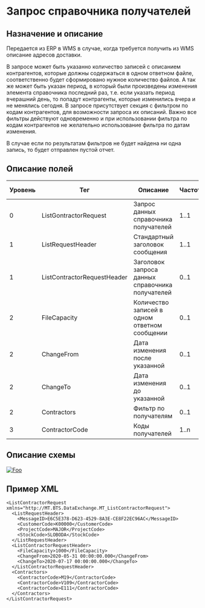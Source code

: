 # Запрос справочника получателей

## Назначение и описание
Передается из ERP в WMS в случае, когда требуется получить из WMS описание адресов доставки.

В запросе может быть указанно количество записей с описанием контрагентов, которые должны содержаться в одном ответном файле, соответственно будет сформировано нужное количество файлов. А так же может быть указан период, в который были произведены изменения элемента справочника последний раз, т.е. если указать период вчерашний день, то попадут контрагенты, которые изменились вчера и не менялись сегодня. В запросе присутствует секция с фильтром по кодам контрагентов, для возможности запроса их описаний. Важно все фильтры действуют одновременно и при использовании фильтра по кодам контрагентов не желательно использование фильтра по датам изменения.

В случае если по результатам фильтров не будет найдена ни одна запись, то будет отправлен пустой отчет.

## Описание полей

Уровень | Тег | Описание | Частота | Тип данных | Размер поля | Комментарий
--------|-----|----------|---------|------------|-------------|------------
0       | ListGontractorRequest       | Запрос данных справочника получателей            | 1..1    |            |             |                           
1       | ListRequestHeader           | Стандартный заголовок сообщения                  | 1..1    |            |             | Общая структура сообщения 
1       | ListContractorRequestHeader | Заголовок запроса данных справочника получателей | 0..1    |            |             |                           
2       | FileCapacity                | Количество записей в одном ответном сообщении    | 0..1    | Integer    |             | По умолчанию 10000        
2       | ChangeFrom                  | Дата изменения после указанной                   | 0..1    | DateTime   |             |
2       | ChangeTo                    | Дата изменения до указанной                      | 0..1    | DateTime   |             |
2       | Contractors                 | Фильтр по получателям                            | 0..1    |            |             |                           
3       | ContractorCode              | Коды получателей                                 | 1..n    | String     | 20          |                           

## Описание схемы
<a href="/XSD/MT_ListContractorRequest.xsd" rel="XSD">![Foo](https://user-images.githubusercontent.com/22858622/134012526-73d1b128-a2cd-4d14-8a13-10f81a57c04f.png)</a>

## Пример XML
```
<ListContractorRequest xmlns="http://MT.BTS.DataExchange.MT_ListContractorRequest">
  <ListRequestHeader>
    <MessageID>E6C5E378-D623-4529-8A3E-CE8F22EC96AC</MessageID>
    <CustomerCode>К00000</CustomerCode>
    <ProjectCode>MAJOR</ProjectCode>
    <StockCode>SLOBODA</StockCode>
  </ListRequestHeader>
  <ListContractorRequestHeader>
    <FileCapacity>1000</FileCapacity>
    <ChangeFrom>2020-05-31 00:00:00.000</ChangeFrom>
    <ChangeTo>2020-07-17 00:00:00.000</ChangeTo>
  </ListContractorRequestHeader>
  <Contractors>
    <ContractorCode>M19</ContractorCode>
	<ContractorCode>V109</ContractorCode>
	<ContractorCode>E111</ContractorCode>
  </Contractors>
</ListContractorRequest>
```
